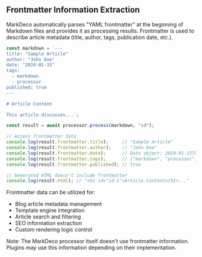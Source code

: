 ## Frontmatter Information Extraction

MarkDeco automatically parses "YAML frontmatter" at the beginning of Markdown files and provides it as processing results. Frontmatter is used to describe article metadata (title, author, tags, publication date, etc.).

```typescript
const markdown = `---
title: "Sample Article"
author: "John Doe"
date: "2024-01-15"
tags:
  - markdown
  - processor
published: true
---

# Article Content

This article discusses...`;

const result = await processor.process(markdown, "id");

// Access frontmatter data
console.log(result.frontmatter.title);     // "Sample Article"
console.log(result.frontmatter.author);    // "John Doe"
console.log(result.frontmatter.date);      // Date object: 2024-01-15T00:00:00.000Z
console.log(result.frontmatter.tags);      // ["markdown", "processor"]
console.log(result.frontmatter.published); // true

// Generated HTML doesn't include frontmatter
console.log(result.html); // "<h1 id="id-1">Article Content</h1>..."
```

Frontmatter data can be utilized for:

* Blog article metadata management
* Template engine integration
* Article search and filtering
* SEO information extraction
* Custom rendering logic control

Note: The MarkDeco processor itself doesn't use frontmatter information. Plugins may use this information depending on their implementation.
